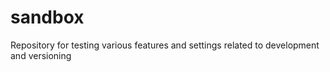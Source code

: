# sandbox
Repository for testing various features and settings related to development and versioning
